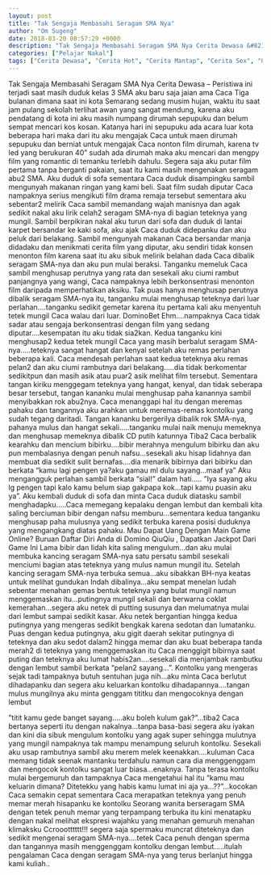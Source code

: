 ```yaml
---
layout: post
title: "Tak Sengaja Membasahi Seragam SMA Nya"
author: "Om Sugeng"
date: 2018-03-20 08:57:29 +0000
description: "Tak Sengaja Membasahi Seragam SMA Nya Cerita Dewasa &#8211; Peristiwa ini terjadi saat masih duduk kelas 3 SMA aku baru saja jaian ama Caca Tiga bulanan dimana saat ini kota Semarang sedang musim huj..."
categories: ["Pelajar Nakal"]
tags: ["Cerita Dewasa", "Cerita Hot", "Cerita Mantap", "Cerita Sex", "Cinta Hanya Nafsu", "Cinta Terlarang"]
---
```



Tak Sengaja Membasahi Seragam SMA Nya
Cerita Dewasa &#8211; Peristiwa ini terjadi saat masih duduk kelas 3 SMA aku baru saja jaian ama Caca Tiga bulanan dimana saat ini kota Semarang sedang musim hujan, waktu itu saat jam pulang sekolah terlihat awan yang sangat mendung, karena aku pendatang di kota ini aku masih numpang dirumah sepupuku dan belum sempat mencari kos kosan.
Katanya hari ini sepupuku ada acara luar kota beberapa hari maka dari itu aku mengajak Caca untuk maen dirumah sepupuku dan berniat untuk mengajak Caca nonton film dirumah, karena tv led yang berukuran 40” sudah ada dirumah maka aku mencari dan mengpy film yang romantic di temanku terlebih dahulu.
Segera saja aku putar film pertama tanpa berganti pakaian, saat itu kami masih mengenakan seragam abu2 SMA. Aku duduk di sofa sementara Caca duduk disampingku sambil mengunyah makanan ringan yang kami beli.
Saat film sudah diputar Caca nampaknya serius mengikuti film drama remaja tersebut sementara aku sebentar2 melirik Caca sambil memandang wajah manisnya dan agak sedikit nakal aku lirik celah2 seragam SMA-nya di bagian teteknya yang mungil.
Sambil berpikiran nakal aku turun dari sofa dan duduk di lantai karpet bersandar ke kaki sofa, aku ajak Caca duduk didepanku dan aku peluk dari belakang. Sambil mengunyah makanan Caca bersandar manja didadaku dan menikmati cerita film yang diputar, aku sendiri tidak konsen menonton film karena saat itu aku sibuk melirik belahan dada Caca dibalik seragam SMA-nya dan aku pun mulai beraksi.
Tanganku memeluk Caca sambil menghusap perutnya yang rata dan sesekali aku ciumi rambut panjangnya yang wangi, Caca nampaknya lebih berkonsentrasi menonton film daripada memperhatikan aksiku.
Tak puas hanya menghusap perutnya dibalik seragam SMA-nya itu, tanganku mulai menghusap teteknya dari luar perlahan….tanganku sedikit gemetar karena itu pertama kali aku menyentuh tetek mungil Caca walau dari luar. DominoBet
Ehm….nampaknya Caca tidak sadar atau sengaja berkonsentrasi dengan film yang sedang diputar….kesempatan itu aku tidak sia2kan. Kedua tanganku kini menghusap2 kedua tetek mungil Caca yang masih berbalut seragam SMA-nya…..teteknya sangat hangat dan kenyal setelah aku remas perlahan beberapa kali.
Caca mendesah perlahan saat kedua teteknya aku remas pelan2 dan aku ciumi rambutnya dari belakang…..dia tidak berkomentar sedikitpun dan masih asik atau puar2 asik melihat film tersebut. Sementara tangan kiriku menggegam teteknya yang hangat, kenyal, dan tidak seberapa besar tersebut, tangan kananku mulai menghusap paha kanannya sambil menyibakkan rok abu2nya.
Caca menanggapi hal itu dengan meremas pahaku dan tangannya aku arahkan untuk meremas-remas kontolku yang sudah tegang daritadi.
Tangan kananku bergerilya dibalik rok SMA-nya, pahanya mulus dan hangat sekali…..tanganku mulai naik menuju memeknya dan menghusap memeknya dibalik CD putih katunnya
Tiba2 Caca berbalik kearahku dan mencium bibirku….bibir merahnya mengulum bibirku dan aku pun membalasnya dengan penuh nafsu…sesekali aku hisap lidahnya dan membuat dia sedikit sulit bernafas….dia menarik bibirnya dari bibirku dan berkata
“kamu lagi pengen ya?aku gamau ml dulu sayang…maaf ya” Aku mengangguk perlahan sambil berkata
“sial!” dalam hati…..
”Iya sayang aku lg pengen tapi kalo kamu belum siap gakpapa kok…tapi kamu puasin aku ya”.
Aku kembali duduk di sofa dan minta Caca duduk diatasku sambil menghadapku…..Caca memegang kepalaku dengan lembut dan kembali kita saling berciuman bibir dengan nafsu memburu…sementara kedua tanganku menghusap paha mulusnya yang sedikit terbuka karena posisi duduknya yang mengangkang diatas pahaku.
Mau Dapat Uang Dengan Main Game Online? Buruan Daftar Diri Anda di Domino QiuQiu , Dapatkan Jackpot Dari Game Ini
Lama bibir dan lidah kita saling mengulum…dan aku mulai membuka kancing seragam SMA-nya satu persatu sambil sesekali menciumi bagian atas teteknya yang mulus namun mungil itu.
Setelah kancing seragam SMA-nya terbuka semua…aku sibakkan BH-nya keatas untuk melihat gundukan Indah dibalinya…aku sempat menelan ludah sebentar menahan gemas bentuk teteknya yang bulat mungil namun menggemaskan itu…putingnya mungil sekali dan berwarna coklat kemerahan…segera aku netek di putting susunya dan melumatnya mulai dari lembut sampai sedikit kasar.
Aku netek bergantian hingga kedua putingnya yang mengeras sedikit bengkak karena sedotan dan lumatanku. Puas dengan kedua putingnya, aku gigit daerah sekitar putingnya di teteknya dan aku sedot dalam2 hingga memar dan aku buat beberapa tanda merah2 di teteknya yang menggemaskan itu
Caca menggigit bibirnya saat puting dan teteknya aku lumat habis2an….sesekali dia menjambak rambutku dengan lembut sambil berkata
“pelan2 sayang…”. Kontolku yang mengeras sejak tadi tampaknya butuh sentuhan juga nih…aku minta Caca berlutut dihadapanku dan segera aku keluarkan kontolku dihadapannya….tangan mulus mungilnya aku minta genggam tititku dan mengocoknya dengan lembut

”titit kamu gede banget sayang…..aku boleh kulum gak?”…tiba2 Caca bertanya seperti itu dengan nakalnya…tanpa basa-basi segera aku iyakan dan kini dia sibuk mengulum kontolku yang agak super sehingga mulutnya yang mungil nampaknya tak mampu menampung seluruh kontolku.
Sesekali aku usap rambutnya sambil aku merem melek keenakkan….kuluman Caca memang tidak seenak mantanku terdahulu namun cara dia menggenggam dan mengocok kontolku sangat luar biasa…enaknya. Tanpa terasa kontolku mulai bergemuruh dan tampaknya Caca mengetahui hal itu
“kamu mau keluarin dimana? Ditetekku yang habis kamu lumat ini aja ya…??”…kocokan Caca semakin cepat sementara Caca merapatkan teteknya yang penuh memar merah hisapanku ke kontolku
Seorang wanita berseragam SMA dengan tetek penuh memar yang terpampang terbuka itu kini menatapku dengan nakal melihat ekspresi wajahku yang menahan gemuruh menahan klimaksku
Ccroootttttt!!! segera saja spermaku muncrat diteteknya dan sedikit mengenai seragam SMA-nya&#8230;.tetek Caca penuh dengan sperma dan tangannya masih menggenggam kontolku dengan lembut&#8230;..itulah pengalaman Caca dengan seragam SMA-nya yang terus berlanjut hingga kami kuliah..
